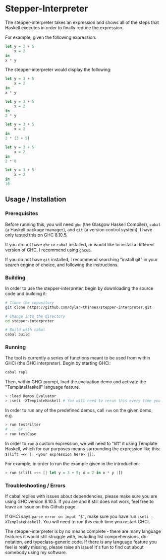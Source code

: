 # Stepper-Interpreter

The stepper-interpreter takes an expression and shows all of the steps that
Haskell executes in order to finally reduce the expression.

For example, given the following expression:

```hs
let y = 3 + 5
    x = 2
in
x * y
```

The stepper-interpreter would display the following:

```hs
let y = 3 + 5
    x = 2
in
x * y
```

```hs
let y = 3 + 5
    x = 2
in
2 * y
```

```hs
let y = 3 + 5
    x = 2
in
2 * (3 + 5)
```

```hs
let y = 3 + 5
    x = 2
in
2 * 8
```

```hs
let y = 3 + 5
    x = 2
in
16
```

## Usage / Installation

### Prerequisites

Before running this, you will need `ghc` (the Glasgow Haskell Compiler),
`cabal` (a Haskell package manager), and `git` (a version control system). I
have only tested this on GHC 8.10.5.

If you do not have `ghc` or `cabal` installed, or would like to install a
different version of GHC, I recommend using [`ghcup`](https://www.haskell.org/ghcup/).

If you do not have `git` installed, I recommend searching "install git" in your
search engine of choice, and following the instructions.

### Building

In order to use the stepper-interpreter, begin by downloading the source code
and building it:

```sh
# Clone the repository
git clone https://github.com/dylan-thinnes/stepper-interpreter.git

# Change into the directory
cd stepper-interpreter

# Build with cabal
cabal build
```

### Running

The tool is currently a series of functions meant to be used from within GHCi
(the GHC interpreter). Begin by starting GHCi:

```sh
cabal repl
```

Then, within GHCi prompt, load the evaluation demo and activate the
"TemplateHaskell" language feature.

```sh
> :load Demos.Evaluator
> :seti -XTemplateHaskell # You will need to rerun this every time you restart GHCi
```

In order to run any of the predefined demos, call `run` on the given demo, e.g.

```sh
> run testFilter
# ... or ...
> run testCase
```

In order to `run` a custom expression, we will need to "lift" it using Template
Haskell, which for our purposes means surrounding the expression like this:
`$(lift =<< [| <your expression here> |])`.

For example, in order to run the example given in the introduction:

```hs
> run $(lift =<< [| let y = 3 + 5; x = 2 in x * y |])
```

### Troubleshooting / Errors

If cabal replies with issues about dependencies, please make sure you are using
GHC version 8.10.5. If you are and it still does not work, feel free to leave
an issue on this Github page.

If GHCi says `parse error on input ‘$’`, make sure you have run `:seti
-XTemplateHaskell`. You will need to run this each time you restart GHCi.

The stepper-interpreter is by no means complete - there are many language
features it would still struggle with, including list comprehensions,
do-notation, and typeclass-generic code. If there is any language feature you
feel is really missing, please raise an issue! It's fun to find out about
somebody using my software.
